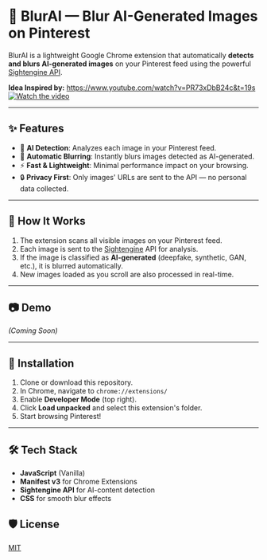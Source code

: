 # 📸 BlurAI — Blur AI-Generated Images on Pinterest

BlurAI is a lightweight Google Chrome extension that automatically **detects and blurs AI-generated images** on your Pinterest feed using the powerful [Sightengine API](https://sightengine.com/).

**Idea Inspired by:** https://www.youtube.com/watch?v=PR73xDbB24c&t=19s
[![Watch the video](https://github.com/user-attachments/assets/b6ec37e6-b65f-4c85-b4bf-1a2cb17cd9fa)](https://www.youtube.com/watch?v=PR73xDbB24c)

---

## ✨ Features
- 🧠 **AI Detection**: Analyzes each image in your Pinterest feed.
- 🫣 **Automatic Blurring**: Instantly blurs images detected as AI-generated.
- ⚡ **Fast & Lightweight**: Minimal performance impact on your browsing.
- 🔒 **Privacy First**: Only images' URLs are sent to the API — no personal data collected.

---

## 🔧 How It Works
1. The extension scans all visible images on your Pinterest feed.
2. Each image is sent to the [Sightengine](https://sightengine.com/) API for analysis.
3. If the image is classified as **AI-generated** (deepfake, synthetic, GAN, etc.), it is blurred automatically.
4. New images loaded as you scroll are also processed in real-time.

---

## 📷 Demo
*(Coming Soon)*

---

## 🚀 Installation

1. Clone or download this repository.
2. In Chrome, navigate to `chrome://extensions/`
3. Enable **Developer Mode** (top right).
4. Click **Load unpacked** and select this extension's folder.
5. Start browsing Pinterest!

---

## 🛠️ Tech Stack
- **JavaScript** (Vanilla)
- **Manifest v3** for Chrome Extensions
- **Sightengine API** for AI-content detection
- **CSS** for smooth blur effects


## 🛡️ License
[MIT](LICENSE)
